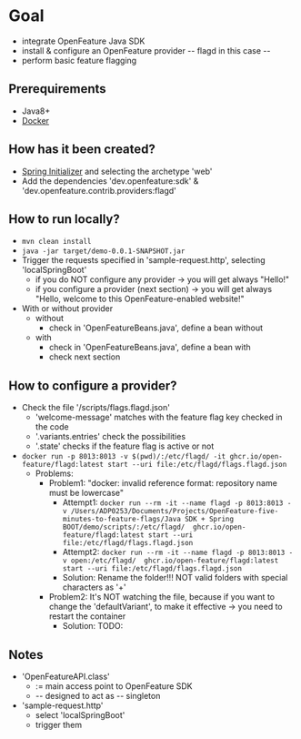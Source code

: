 # Goal
* integrate OpenFeature Java SDK
* install & configure an OpenFeature provider -- flagd in this case --
* perform basic feature flagging

## Prerequirements
* Java8+
* [Docker](https://docs.docker.com/get-docker/)

## How has it been created?
* [Spring Initializer](https://start.spring.io/) and selecting the archetype 'web'
* Add the dependencies 'dev.openfeature:sdk' & 'dev.openfeature.contrib.providers:flagd'

## How to run locally?
* `mvn clean install`
* `java -jar target/demo-0.0.1-SNAPSHOT.jar`
* Trigger the requests specified in 'sample-request.http', selecting 'localSpringBoot'
  * if you do NOT configure any provider -> you will get always "Hello!"
  * if you configure a provider (next section) -> you will get always "Hello, welcome to this OpenFeature-enabled website!"
* With or without provider
  * without
    * check in 'OpenFeatureBeans.java', define a bean without
  * with
    * check in 'OpenFeatureBeans.java', define a bean with
    * check next section

## How to configure a provider?
* Check the file '/scripts/flags.flagd.json'
  * 'welcome-message' matches with the feature flag key checked in the code
  * '.variants.entries' check the possibilities
  * '.state' checks if the feature flag is active or not
* `docker run -p 8013:8013 -v $(pwd)/:/etc/flagd/ -it ghcr.io/open-feature/flagd:latest start --uri file:/etc/flagd/flags.flagd.json`
  * Problems:
    * Problem1: "docker: invalid reference format: repository name must be lowercase"
      * Attempt1: `docker run --rm -it --name flagd -p 8013:8013 -v /Users/ADP0253/Documents/Projects/OpenFeature-five-minutes-to-feature-flags/Java SDK + Spring BOOT/demo/scripts/:/etc/flagd/  ghcr.io/open-feature/flagd:latest start --uri file:/etc/flagd/flags.flagd.json`
      * Attempt2: `docker run --rm -it --name flagd -p 8013:8013 -v open:/etc/flagd/  ghcr.io/open-feature/flagd:latest start --uri file:/etc/flagd/flags.flagd.json`
      * Solution: Rename the folder!!! NOT valid folders with special characters as '+'
    * Problem2: It's NOT watching the file, because if you want to change the 'defaultVariant', to make it effective -> you need to restart the container
      * Solution: TODO:

## Notes
* 'OpenFeatureAPI.class'
  * := main access point to OpenFeature SDK
  * -- designed to act as -- singleton
* 'sample-request.http'
  * select 'localSpringBoot'
  * trigger them
